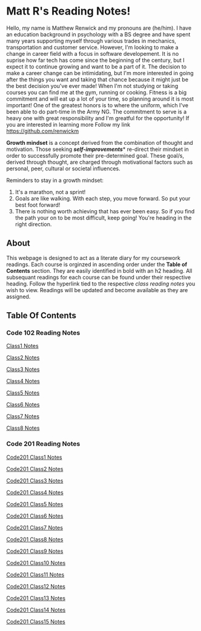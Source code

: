 # Matt R's Reading Notes!

Hello, my name is Matthew Renwick and my pronouns are (he/him). I have an education background in psychology with a BS degree and have spent many years supporting myself through various trades in mechanics, transportation and customer service. However, I'm looking to make a change in career field with a focus in software developement. It is no suprise how far tech has come since the beginning of the century, but I expect it to continue growing and want to be a part of it. The decision to make a career change can be intimidating, but I'm more interested in going after the things you want and taking that chance because it might just be the best decision you've ever made! When I'm not studying or taking courses you can find me at the gym, running or cooking. Fitness is a big commitment and will eat up a lot of your time, so planning around it is most important! One of the greatest honors is to where the uniform, which I've been able to do part-time in the Army NG. The commitment to serve is a heavy one with great responsibility and I'm greatful for the opportunity! If you are interested in learning more Follow my link <https://github.com/renwickm>

**Growth mindset** is a concept derived from the combination of thought and motivation. Those seeking ***self-improvements**** re-direct their mindset in order to successfully promote their pre-determined goal. These goal/s, derived through thought, are charged through motivational factors such as personal, peer, cultural or societal influences. 

Reminders to stay in a growth mindset:

1. It's a marathon, not a sprint!
2. Goals are like walking. With each step, you move forward. So put your best foot forward!
3. There is nothing worth achieving that has ever been easy. So if you find the path your on to be most difficult, keep going! You're heading in the right direction.

## About

This webpage is designed to act as a literate diary for my coursework readings. Each course is orginzed in ascending order under the **Table of Contents** section. They are easily identified in bold with an h2 heading. All subsequant readings for each course can be found under their respective heading. Follow the hyperlink tied to the respective *class reading notes* you wish to view. Readings will be updated and become available as they are assigned.  

## Table Of Contents

### Code 102 Reading Notes

[Class1 Notes](/class1_102.md)

[Class2 Notes](/class2_102.md)

[Class3 Notes](/class3_102.md)

[Class4 Notes](/class4_102.md)

[Class5 Notes](/class5_102.md)

[Class6 Notes](/class6_102.md)

[Class7 Notes](/class7_102.md)

[Class8 Notes](/class8_102.md)

### Code 201 Reading Notes

[Code201 Class1 Notes](/class-01.md)

[Code201 Class2 Notes](/class-02.md)

[Code201 Class3 Notes](/class-03.md)

[Code201 Class4 Notes](/class-04.md)

[Code201 Class5 Notes](/class-05.md)

[Code201 Class6 Notes](/class-06.md)

[Code201 Class7 Notes](/class-07.md)

[Code201 Class8 Notes](/class-08.md)

[Code201 Class9 Notes](/class-09.md)

[Code201 Class10 Notes](/class-10.md)

[Code201 Class11 Notes](/class-11.md)

[Code201 Class12 Notes](#fragment)

[Code201 Class13 Notes](#fragment)

[Code201 Class14 Notes](#fragment)

[Code201 Class15 Notes](#fragment)